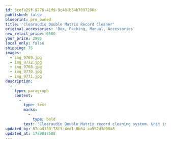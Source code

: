 ```yaml
---
id: 5cefa29f-9276-41f9-9c48-b34b7097280a
published: false
blueprint: pre_owned
title: 'Clearaudio Double Matrix Record Cleaner'
original_accessories: 'Box, Packing, Manual, Accessories'
new_retail_price: 6500
your_price: 2995
local_only: false
shipping: 75
images:
  - img_9769.jpg
  - img_9772.jpg
  - img_9768.jpg
  - img_9770.jpg
  - img_9771.jpg
description:
  -
    type: paragraph
    content:
      -
        type: text
        marks:
          -
            type: bold
        text: 'Clearaudio Double Matrix record cleaning system. Unit is in excellent physical and functional condition and sells as new for $6,500.00. Original box, packing and accessories included. '
updated_by: 87ca4130-78f3-4ed1-8b64-aa552d3d08a8
updated_at: 1729017508
---
```

